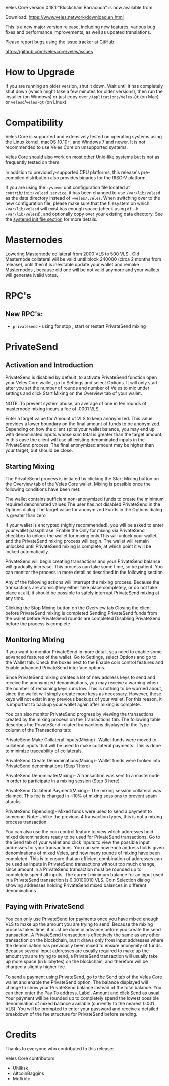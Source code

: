 Veles Core version 0.18.1 "Blockchain Barracuda" is now available from:

Download: <https://www.veles.network/download.en.html>

This is a new major version release, including new features, various bug
fixes and performance improvements, as well as updated translations.

Please report bugs using the issue tracker at GitHub:

  <https://github.com/velescore/veles/issues>

How to Upgrade
==============

If you are running an older version, shut it down. Wait until it has
completely shut down (which might take a few minutes for older
versions), then run the installer (on Windows) or just copy over
`/Applications/Veles-Qt` (on Mac) or `velesd`/`veles-qt` (on
Linux).

Compatibility
==============

Veles Core is supported and extensively tested on operating systems
using the Linux kernel, macOS 10.10+, and Windows 7 and newer. It is not
recommended to use Veles Core on unsupported systems.

Veles Core should also work on most other Unix-like systems but is not
as frequently tested on them.

In addition to previously-supported CPU platforms, this release's
pre-compiled distribution also provides binaries for the RISC-V
platform.

If you are using the `systemd` unit configuration file located at
`contrib/init/velesd.service`, it has been changed to use
`/var/lib/velesd` as the data directory instead of
`~veles/.veles`. When switching over to the new configuration file,
please make sure that the filesystem on which `/var/lib/velesd` will
exist has enough space (check using `df -h /var/lib/velesd`), and
optionally copy over your existing data directory. See the [systemd init
file section](#systemd-init-file) for more details.

Masternodes
===========
Lowering Masternode collateral from 2000 VLS to 500 VLS . Old Masternode collateral will be valid until block 240000 (circa 2 months from release), until then it is inevitable update your wallet and remake Masternodes , because old one will be not valid anymore and your wallets will generate ivalid votes.

RPC's 
=====

New RPC's: 
----------
 
 - `privatesend` - using for stop , start or restart PrivateSend mixing 

PrivateSend
===========

Activation and Introduction
---------------------------

PrivateSend is disabled by default ,to activate PrivateSend function open your Veles Core wallet, go to Settings and select Options. It will only start after you set the number of rounds and number of Veles to mix under settings and click Start Mixing on the Overview tab of your wallet.

NOTE: To prevent system abuse, an average of one in ten rounds of masternode mixing incurs a fee of .0001 VLS.

Enter a target value for Amount of VLS to keep anonymized. This value provides a lower boundary on the final amount of funds to be anonymized. Depending on how the client splits your wallet balance, you may end up with denominated inputs whose sum total is greater than the target amount. In this case the client will use all existing denominated inputs in the PrivateSend process. The final anonymized amount may be higher than your target, but should be close.

Starting Mixing
---------------

The PrivateSend process is initiated by clicking the Start Mixing button on the Overview tab of the Veles Core wallet. Mixing is possible once the following conditions have been met:

 The wallet contains sufficient non-anonymized funds to create the minimum required denominated values
 The user has not disabled PrivateSend in the Options dialog
 The target value for anonymized Funds in the Options dialog is greater than zero

If your wallet is encrypted (highly recommended), you will be asked to enter your wallet passphrase. Enable the Only for mixing via PrivateSend checkbox to unlock the wallet for mixing only.This will unlock your wallet, and the PrivateSend mixing process will begin. The wallet will remain unlocked until PrivateSend mixing is complete, at which point it will be locked automatically.

PrivateSend will begin creating transactions and your PrivateSend balance will gradually increase. This process can take some time, so be patient. You can monitor the process in more detail as described in the following section.

Any of the following actions will interrupt the mixing process. Because the transactions are atomic (they either take place completely, or do not take place at all), it should be possible to safely interrupt PrivateSend mixing at any time.

 Clicking the Stop Mixing button on the Overview tab
 Closing the client before PrivateSend mixing is completed
 Sending PrivateSend funds from the wallet before PrivateSend rounds are completed
 Disabling PrivateSend before the process is complete

Monitoring Mixing
-----------------

If you want to monitor PrivateSend in more detail, you need to enable some advanced features of the wallet. Go to Settings, select Options and go to the Wallet tab. Check the boxes next to the Enable coin control features and Enable advanced PrivateSend interface options.

Since PrivateSend mixing creates a lot of new address keys to send and receive the anonymized denominations, you may receive a warning when the number of remaining keys runs low. This is nothing to be worried about, since the wallet will simply create more keys as necessary. However, these keys will not exist in any previous backups of your wallet. For this reason, it is important to backup your wallet again after mixing is complete.

You can also monitor PrivateSend progress by viewing the transactions created by the mixing process on the Transactions tab.
The following table describes the PrivateSend-related transactions displayed in the Type column of the Transactions tab:

 PrivateSend Make Collateral Inputs(Mixing)- Wallet funds were moved to collateral inputs that will be used to make collateral payments. This is done to minimize traceability of collaterals.

 PrivateSend Create Denominations(Mixing)- Wallet funds were broken into PrivateSend denominations (Step 1 here)

 PrivateSend Denominate(Mixing)- A transaction was sent to a masternode in order to participate in a mixing session (Step 3 here)

 PrivateSend Collateral Payment(Mixing)- The mixing session collateral was claimed. This fee is charged in ~10% of mixing sessions to prevent spam attacks.

 PrivateSend (Spending)-	Mixed funds were used to send a payment to someone. Note: Unlike the previous 4 transaction types, this is not a mixing process transaction.

You can also use the coin control feature to view which addresses hold mixed denominations ready to be used for PrivateSend transactions. Go to the Send tab of your wallet and click Inputs to view the possible input addresses for your transactions. You can see how each address holds given denominations of mixed Veles, and how many rounds of mixing have been completed. This is to ensure that an efficient combination of addresses can be used as inputs in PrivateSend transactions without too much change, since amount in a PrivateSend transaction must be rounded up to completely spend all inputs. The current minimum balance for an input used in a PrivateSend transaction is 0.00100010 VLS.
Coin Selection dialog showing addresses holding PrivateSend mixed balances in different denominations

Paying with PrivateSend
-----------------------

You can only use PrivateSend for payments once you have mixed enough VLS to make up the amount you are trying to send. Because the mixing process takes time, it must be done in advance before you create the send transaction. A PrivateSend transaction is effectively the same as any other transaction on the blockchain, but it draws only from input addresses where the denomination has previously been mixed to ensure anonymity of funds. Because several input addresses are usually required to make up the amount you are trying to send, a PrivateSend transaction will usually take up more space (in kilobytes) on the blockchain, and therefore will be charged a slightly higher fee.

To send a payment using PrivateSend, go to the Send tab of the Veles Core wallet and enable the PrivateSend option. The balance displayed will change to show your PrivateSend balance instead of the total balance. You can then enter the Pay To address, Label, Amount and click Send as usual. Your payment will be rounded up to completely spend the lowest possible denomination of mixed balance available (currently to the nearest 0.001 VLS). You will be prompted to enter your password and receive a detailed breakdown of the fee structure for PrivateSend before sending.

Credits
=======

Thanks to everyone who contributed to this release:

Veles Core contributors
- Uhliksk
- AltcoinBaggins
- Mdfkbtc